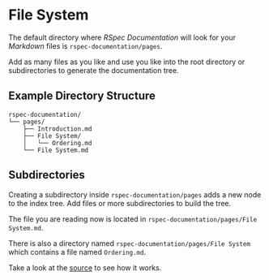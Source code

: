 # File System

The default directory where _RSpec Documentation_ will look for your _Markdown_ files is `rspec-documentation/pages`.

Add as many files as you like and use you like into the root directory or subdirectories to generate the documentation tree.

## Example Directory Structure

```console
rspec-documentation/
└── pages/
    ├── Introduction.md
    ├── File System/
    │   └── Ordering.md
    └── File System.md
```

## Subdirectories

Creating a subdirectory inside `rspec-documentation/pages` adds a new node to the index tree. Add files or more subdirectories to build the tree.

The file you are reading now is located in `rspec-documentation/pages/File System.md`.

There is also a directory named `rspec-documentation/pages/File System` which contains a file named `Ordering.md`.

Take a look at the [source](https://github.com/bobf/rspec-documentation/blob/main/rspec-documentation/pages/) to see how it works.
